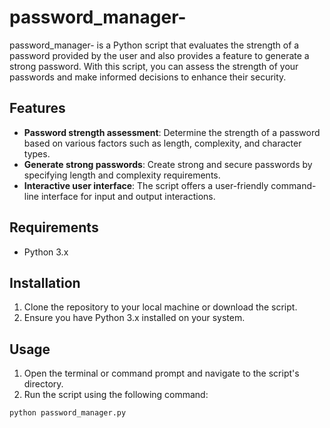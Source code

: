 # password_manager-

password_manager- is a Python script that evaluates the strength of a password provided by the user and also provides a feature to generate a strong password. With this script, you can assess the strength of your passwords and make informed decisions to enhance their security.

## Features

- **Password strength assessment**: Determine the strength of a password based on various factors such as length, complexity, and character types.
- **Generate strong passwords**: Create strong and secure passwords by specifying length and complexity requirements.
- **Interactive user interface**: The script offers a user-friendly command-line interface for input and output interactions.

## Requirements

- Python 3.x

## Installation

1. Clone the repository to your local machine or download the script.
2. Ensure you have Python 3.x installed on your system.

## Usage

1. Open the terminal or command prompt and navigate to the script's directory.
2. Run the script using the following command:

```shell
python password_manager.py

